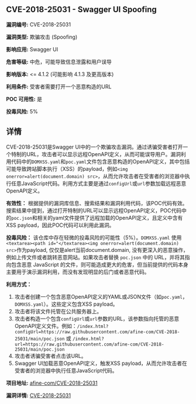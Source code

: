 ## CVE-2018-25031 - Swagger UI Spoofing

**漏洞编号:** CVE-2018-25031

**漏洞类型:** 欺骗攻击 (Spoofing)

**影响应用:** Swagger UI

**危害等级:** 中危，可能导致信息泄露和用户误导

**影响版本:** <= 4.1.2 (可能影响 4.1.3 及更高版本)

**利用条件:** 受害者需要打开一个恶意构造的URL

**POC 可用性:** 是

**投毒风险:** 5%

## 详情

CVE-2018-25031是Swagger UI中的一个欺骗攻击漏洞。通过诱骗受害者打开一个特制的URL，攻击者可以显示远程OpenAPI定义，从而可能误导用户。漏洞利用代码中的`DOMXSS.yaml`和`poc.yaml`文件包含恶意构造的OpenAPI定义，其中包括可能导致跨站脚本执行（XSS）的payload，例如`<img onerror=alert(document.domain) src>`，从而允许攻击者在受害者的浏览器中执行任意JavaScript代码。利用方式主要是通过`configUrl`或`url`参数加载远程恶意OpenAPI定义。

**有效性：**
根据提供的漏洞库信息、搜索结果和漏洞利用代码，该POC代码有效。搜索结果中提到，通过打开特制的URL可以显示远程OpenAPI定义，POC代码中的`poc.json`和相关的yaml文件提供了远程加载的OpenAPI定义，且定义中含有XSS payload，因此POC代码可以利用此漏洞。

**投毒风险：**
该仓库中存在轻微的投毒风险的可能性（5%）。`DOMXSS.yaml` 使用`<textarea><path id="</textarea><img onerror=alert(document.domain) src>`作为payload, 仅仅是alert当前document.domain, 没有更深入的恶意操作，例如上传文件或者跳转恶意网站。如果攻击者替换 `poc.json` 中的 URL，并将其指向包含恶意 JavaScript 的文件，则可能造成更大的危害，但当前提供的代码本身主要用于演示漏洞利用，而没有发现明显的后门或者恶意代码。

**利用方式：**
1.  攻击者创建一个包含恶意OpenAPI定义的YAML或JSON文件（如`poc.yaml`，`DOMXSS.yaml`）。这些定义包含XSS payload。
2.  攻击者将该文件托管在公共服务器上。
3.  攻击者构造一个包含`configUrl`或`url`参数的URL，该参数指向托管的恶意OpenAPI定义文件。例如：`/index.html?configUrl=https://raw.githubusercontent.com/afine-com/CVE-2018-25031/main/poc.json` 或 `/index.html?url=https://raw.githubusercontent.com/afine-com/CVE-2018-25031/main/poc.json`
4.  攻击者诱骗受害者点击该URL。
5.  Swagger UI加载恶意OpenAPI定义，触发XSS payload，从而允许攻击者在受害者的浏览器中执行任意JavaScript代码。

**项目地址:** [afine-com/CVE-2018-25031](https://github.com/afine-com/CVE-2018-25031)

**漏洞详情:** [CVE-2018-25031](https://nvd.nist.gov/vuln/detail/CVE-2018-25031)